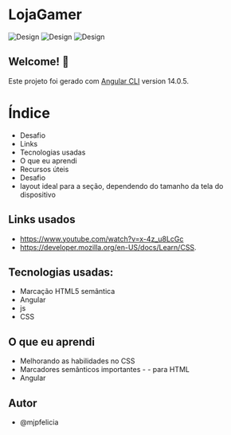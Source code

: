 # LojaGamer

![Design](./src/assets/imagens/descktoplojaGamer.png)
![Design](./src/assets/imagens/tabletLogaGamer.png)
![Design](./src/assets/imagens/mobileLojaGamer.png)



## Welcome! 👋

Este projeto foi gerado com [Angular CLI](https://github.com/angular/angular-cli) version 14.0.5.


# Índice
- Desafio
- Links
- Tecnologias usadas
- O que eu aprendi
- Recursos úteis
- Desafio
- layout ideal para a seção, dependendo do tamanho da tela do dispositivo

## Links usados
- https://www.youtube.com/watch?v=x-4z_u8LcGc
- https://developer.mozilla.org/en-US/docs/Learn/CSS.

## Tecnologias usadas:
- Marcação HTML5 semântica
- Angular
- js
- CSS

## O que eu aprendi
- Melhorando as habilidades no CSS
- Marcadores semânticos importantes - - para HTML
- Angular

## Autor
- @mjpfelicia
